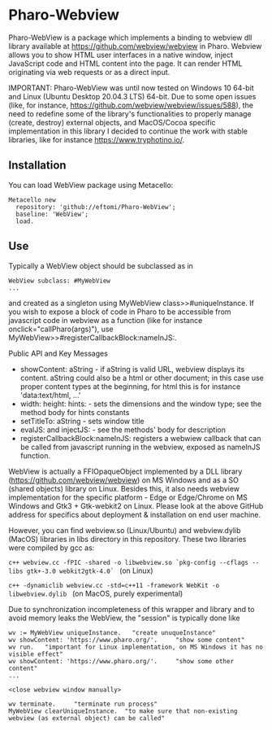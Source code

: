# Pharo-Webview

Pharo-WebView is a package which implements a binding to webview dll library available at https://github.com/webview/webview in Pharo. Webview allows you to show HTML user interfaces in a native window, inject JavaScript code and HTML content into the page. It can render HTML originating via web requests or as a direct input.

IMPORTANT: Pharo-WebView was until now tested on Windows 10 64-bit and Linux (Ubuntu Desktop 20.04.3 LTS) 64-bit. Due to some open issues (like, for instance, https://github.com/webview/webview/issues/588), the need to redefine some of the library's functionalities to properly manage (create, destroy) external objects, and MacOS/Cocoa specific implementation in this library I decided to continue the work with stable libraries, like for instance https://www.tryphotino.io/.

## Installation
You can load WebView package using Metacello:

```
Metacello new
  repository: 'github://eftomi/Pharo-WebView';
  baseline: 'WebView';
  load.
```

## Use

Typically a WebView object should be subclassed as in

```
WebView subclass: #MyWebView 
...
```

and created as a singleton using MyWebView class>>#uniqueInstance. If you wish to expose a block of code in Pharo to be accessible from javascript code in webview as a function (like for instance onclick="callPharo(args)"), use MyWebView>>#registerCallbackBlock:nameInJS:.

Public API and Key Messages

- showContent: aString - if aString is valid URL, webview displays its content. aString could also be a html or other document; in this case use proper content types at the beginning, for html this is for instance 'data:text/html, <!doctype html><html><head>...'
- width: height: hints: - sets the dimensions and the window type; see the method body for hints constants
- setTitleTo: aString - sets window title
- evalJS: and injectJS: - see the methods' body for description
- registerCallbackBlock:nameInJS: registers a webwiew callback that can be called from javascript running in the webview, exposed as nameInJS function.

WebView is actually a FFIOpaqueObject implemented by a DLL library (https://github.com/webview/webview) on MS Windows and as a SO (shared objects) library on Linux. Besides this, it also needs webview implementation for the specific platform - Edge or Edge/Chrome on MS Windows and Gtk3 + Gtk-webkit2 on Linux. Please look at the above GitHub address for specifics about deployment & installation on end user machine. 

However, you can find webview.so (Linux/Ubuntu) and webview.dylib (MacOS) libraries in libs directory in this repository. These two libraries were compiled by gcc as:

```c++ webview.cc -fPIC -shared -o libwebview.so `pkg-config --cflags --libs gtk+-3.0 webkit2gtk-4.0` ``` (on Linux)

```c++ -dynamiclib webview.cc -std=c++11 -framework WebKit -o libwebview.dylib ``` (on MacOS, purely experimental)

Due to synchronization incompleteness of this wrapper and library and to avoid memory leaks the WebView, the "session" is typically done like

```
wv := MyWebView uniqueInstance.	  "create unuqueInstance"
wv showContent: 'https://www.pharo.org/'.	  "show some content"
wv run.	  "important for Linux implementation, on MS Windows it has no visible effect"
wv showContent: 'https://www.pharo.org/'.	  "show some other content"
...

<close webview window manually>

wv terminate.	  "terminate run process"
MyWebView clearUniqueInstance.  "to make sure that non-existing webview (as external object) can be called"
```
